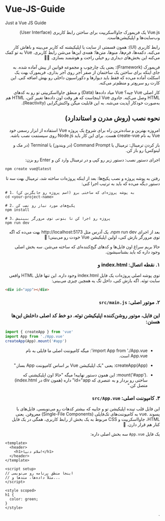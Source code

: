 # Vue-JS-Guide
Just a Vue JS Guide

<div dir="rtl">
Vue.js یک فریمورک جاوااسکریپت برای ساختن رابط کاربری (User Interface) وب‌سایت‌ها و اپلیکیشن‌هاست.

رابط کاربری (UI): همون قسمتی از سایت یا اپلیکیشنه که کاربر می‌بینه و باهاش کار می‌کنه. دکمه‌ها، فرم‌ها، منوها، متن‌ها؛ همه‌ی این‌ها می‌شن رابط کاربری. Vue به تو کمک می‌کنه این بخش‌های دیداری رو خیلی راحت و هوشمند بسازی. 👨‍🎨

فریمورک (Framework): یعنی یک چارچوب و مجموعه قوانین از پیش آماده شده. به جای اینکه برای ساختن یک ساختمان از صفر آجر روی آجر بذاری، فریمورک بهت یک اسکلت آماده می‌ده که فقط باید دیوارها و دکوراسیون داخلی رو بهش اضافه کنی. این کارت رو سریع‌تر و منظم‌تر می‌کنه.



کار اصلی Vue چیه؟
Vue میاد داده‌ها (Data) و منطق جاوااسکریپتی تو رو به کدهای HTML وصل می‌کنه. جادوی Vue اینجاست که هر وقت اون داده‌ها تغییر کنن، HTML هم به‌صورت خودکار آپدیت می‌شه. به این قابلیت میگن واکنش‌گرایی (Reactivity).


## نحوه نصب (روش مدرن و استاندارد)
امروزه بهترین و ساده‌ترین راه برای شروع یک پروژه Vue استفاده از ابزار رسمی خود Vue به نام create-vue هست. برای این کار باید Node.js روی سیستمت نصب باشه.

باز کردن ترمینال: ترمینال یا Command Prompt (در ویندوز) یا Terminal (در مک و لینوکس) رو باز کن.

اجرای دستور نصب: دستور زیر رو کپی و در ترمینال وارد کن و Enter رو بزن:
</div>



```bash
npm create vue@latest
```
<div dir="rtl">
رفتن به پوشه پروژه و نصب پکیج‌ها: بعد از اینکه پروژه‌ات ساخته شد، ترمینال بهت سه تا دستور دیگه می‌ده که باید به ترتیب اجرا کنی:
</div>

```
# 1. به پوشه پروژه‌ای که ساختی برو (اسم پروژه رو جایگزین کن)
cd <your-project-name>

# 2. پکیج‌های مورد نیاز رو نصب کن
npm install

# 3. پروژه رو اجرا کن تا بتونی توی مرورگر ببینیش
npm run dev
```
<div dir="rtl">

بعد از اجرای npm run dev، یک آدرس مثل http://localhost:5173 بهت می‌ده که اگه توی مرورگر بازش کنی، اولین اپلیکیشن Vue خودت رو می‌بینی! 🥳


حالا بریم سراغ اون فایل‌ها و کدهای گیج‌کننده‌ای که ساخته می‌شن. سه بخش اصلی وجود داره که باید بشناسیشون.

### ۱. نقطه اتصال: index.html و <div id="app"> 
توی پوشه اصلی پروژه‌ات یک فایل index.html وجود داره. این تنها فایل HTML واقعی سایت توئه. اگه بازش کنی، داخل تگ <body> یه همچین چیزی می‌بینی:
</div>

```html
<div id="app"></div>
```
<div dir="rtl">

### ۲. موتور اصلی: `src/main.js` 
### این فایل، موتور روشن‌کننده اپلیکیشن توئه. دو خط کد اصلی داخلش این‌ها هستن:
</div>

```js
import { createApp } from 'vue'
import App from './App.vue'
createApp(App).mount('#app')
```
<div dir="rtl">

  - import App from './App.vue': میگه کامپوننت اصلی ما فایلی به نام App.vue است.

  - createApp(App): یعنی "یک اپلیکیشن Vue بر اساس کامپوننت App بساز."

  - .mount('#app'): این همون دستور نهاییه! میگه "حالا اون اپلیکیشنی که ساختی رو بردار و به عنصری که id="app" داره (همون div در index.html) متصل کن."

### ۳. کامپوننت اصلی: `src/App.vue`

این فایل قلب تپنده اپلیکیشن تو و جاییه که بیشتر کدهات رو می‌نویسی. فایل‌های با پسوند .vue به کامپوننت‌های تک‌فایلی (Single-File Components) معروفن. یعنی HTML، جاوااسکریپت و CSS مربوط به یک بخش از رابط کاربری، همگی در یک فایل کنار هم قرار دارن. 🧱

یک فایل `App.vue` سه بخش اصلی داره:
</div>


```vue
<template>
  <header>
    <h1>سلام دنیا!</h1>
  </header>
</template>

<script setup>
// اینجا منطق برنامه رو می‌نویسی
// مثلاً داده‌ها، متدها و...
</script>

<style scoped>
h1 {
  color: green;
}
</style>

```
<div dir="rtl">
  `<template>` : هرچیزی که کاربر قراره ببینه (ساختار HTML کامپوننت) اینجا قرار می‌گیره.

  `<script setup>` : مغز کامپوننت. داده‌ها، توابع و تمام منطق جاوااسکریپتی اینجا نوشته می‌شه.

 `<style scoped>` : کدهای CSS برای خوشگل کردن کامپوننت. کلمه scoped خیلی مهمه، چون باعث می‌شه این استایل‌ها فقط روی همین کامپوننت اعمال بشن و روی بقیه بخش‌های سایت تأثیر نذارن.


  خلاصه کل داستان:
`main.js` کامپوننت `App.vue` رو برمی‌داره، اون رو به یک اپلیکیشن کامل تبدیل می‌کنه و در نهایت کل اپلیکیشن رو داخل `<div id="app">` در فایل index.html "تزریق" یا mount می‌کنه تا در مرورگر قابل دیدن باشه.



### واکنشگرایی (Reactivity) در Vue
واکنش‌گرایی یعنی وقتی داده‌های شما در بخش <script> تغییر می‌کنند، بخش <template> (یا همان ظاهر سایت) به صورت خودکار و بدون نیاز به رفرش صفحه، آپدیت می‌شود. Vue این کار را از طریق چند ابزار کلیدی انجام می‌دهد که در کد شما استفاده شده‌اند.


### ref
`ref` یک تابع در Vue است که به شما اجازه می‌دهد یک متغیر "واکنش‌گرا" یا `reactive` بسازید.

کاربرد: وقتی می‌خواهید یک مقدار (مثل یک رشته متن، عدد یا حتی یک آبجکت) داشته باشید که با تغییر آن، ظاهر برنامه هم تغییر کند، از ref استفاده می‌کنید.

نحوه کار: ref مقدار شما را در یک آبجکت خاص قرار می‌دهد. برای دسترسی به مقدار اصلی در بخش `<script>` باید از .value استفاده کنید. اما در بخش `<template>`، ویو به صورت هوشمند این کار را برای شما انجام می‌دهد و نیازی به .value نیست.
javascript
```javascript

import {ref} from 'vue'
const appName = ref("My new task manager")
```
اینجا appName یک رفرنس واکنش‌گرا است. اگر بخواهید در یک تابع جاوااسکریپتی آن را تغییر دهید، باید بنویسید: `appName.value = "New Title".`
مثال
```vue
<script setup>
import {ref} from 'vue'
// const appName="My new task manager"

const appName = ref("My new task manager")
// alert(appName);   did not output the resulst
alert(appName.value)
```

#### ref for primitives
مشابه بالا برای داده های عادی
#### ref for arrays
اینحا باید از reactive استفاده کنیم بنابراین به پروژه اضافه میکنیم
```vue
script setup>
import {ref,reactive} from 'vue'
```
و سپس برای این آرایه مینویسیم
‍‍‍```vue
task = ['a','b','c']
const task = reactive(['a','b','c'])



در v-for, ویژگی key یک شناسه منحصر به فرد برای هر آیتم در لیست است. این به Vue کمک می‌کند تا بفهمد هر آیتم در لیست داده‌ها دقیقاً با کدام عنصر در صفحه (DOM) مطابقت دارد.

به زبان ساده، key مثل شماره پلاک برای ماشین‌ها یا کد ملی برای افراد عمل می‌کند.

چرا key ضروری است؟
وقتی لیست شما تغییر می‌کند (مثلاً یک آیتم اضافه، حذف یا جابجا می‌شود)، Vue باید بفهمد که چگونه صفحه را به بهینه‌ترین شکل ممکن به‌روزرسانی کند.

ردیابی هویت (Identity Tracking):
key به Vue اجازه می‌دهد تا هر آیتم را به طور دقیق ردیابی کند. وقتی ترتیب لیست عوض می‌شود، Vue به جای اینکه محتوای عناصر را تغییر دهد، خود عناصر را جابجا می‌کند که بسیار بهینه‌تر است.

جلوگیری از باگ‌های غیرمنتظره:
بدون key، اگر ترتیب آیتم‌ها تغییر کند، Vue ممکن است دچار خطا شود. برای مثال، اگر لیستی از فیلدهای ورودی (<input>) داشته باشید و آیتم دوم را حذف کنید، ممکن است متنی که در فیلد سوم تایپ کرده بودید، به اشتباه در فیلد دوم باقی بماند. key این مشکل را با اطمینان از اینکه هر داده به عنصر صحیح خود متصل است، حل می‌کند.



#### بهترین روش برای انتخاب key چیست؟
✅ بهترین انتخاب: یک مقدار منحصر به فرد و ثابت برای هر آیتم. معمولاً این مقدار، id آیتم است که از دیتابیس می‌آید.



```

`{{ }} (Text Interpolation)`
این علامت که به آن "Mustache syntax" هم می‌گویند، ساده‌ترین راه برای نمایش داده‌های واکنش‌گرا در HTML است. به این کار "اتصال داده یک‌طرفه" (One-way data binding) می‌گویند، چون داده فقط از `<script>` به `<template>` می‌رود.

کاربرد: نمایش محتوای یک متغیر جاوااسکریپت در تگ‌های HTML.

نحوه کار: هر چیزی که داخل `{{ }}` قرار بگیرد، با مقدار متغیر همنامش در `<script>` جایگزین می‌شود و هر وقت آن متغیر تغییر کند، این قسمت هم خودکار آپدیت می‌شود.
```vue
<h1>
  {{appName}}
</h1>
```
این کد مقدار appName را در تگ `<h1>` نمایش می‌دهد. در ابتدا، "My new task manager" را نشان می‌دهد. اگر appName تغییر کند، این عنوان هم فوراً عوض می‌شود.


### v-model
v-model برای ایجاد "اتصال داده دوطرفه" (Two-way data binding) استفاده می‌شود، معمولاً روی تگ‌های فرم مثل `<input>, <textarea> و <select>.`

کاربرد: همگام‌سازی مقدار یک فیلد ورودی با یک متغیر واکنش‌گرا.

نحوه کار: v-model دو کار را همزمان انجام می‌دهد:

مقدار متغیر (appName) را در فیلد` <input>` نمایش می‌دهد.

هر وقت کاربر چیزی در `<input>` تایپ کند، مقدار متغیر appName را فوراً آپدیت می‌کند.

```html <input type="text" v-model="appName">```

این کد یک ارتباط زنده و دوطرفه بین فیلد ورودی و متغیر appName برقرار می‌کند:

وقتی صفحه بارگذاری می‌شود، این فیلد ورودی مقدار "My new task manager" را نشان می‌دهد.

اگر شما در این فیلد تایپ کنید و آن را به "My Awesome Tasks" تغییر دهید، متغیر appName هم فوراً به همین مقدار جدید آپدیت می‌شود.

چون appName آپدیت شده، تگ `<h1>{{appName}}</h1>` هم بلافاصله "My Awesome Tasks" را نمایش می‌دهد. ✅

این سه مفهوم در کنار هم، هسته‌ی اصلی واکنش‌گرایی در Vue را تشکیل می‌دهند و به شما اجازه می‌دهند به سادگی برنامه‌های پویا و تعاملی بسازید.



## داستان Mount در Vue 3: از ایده تا نمایش 🚀
تصور کن یه ایده عالی برای یه اپلیکیشن وب داری. با Vue 3 شروع به کدنویسی می‌کنی و کلی کامپوننت‌ خفن می‌سازی. این کامپوننت‌ها مثل قطعات لگو هستن: به تنهایی وجود دارن ولی هنوز به هم وصل نشدن و کسی نمی‌تونه اون‌ها رو ببینه. اینجا قهرمان داستان ما، یعنی mount وارد می‌شه.
mount در واقع پلیه بین دنیای مجازی Vue (کدهات) و دنیای واقعی مرورگر (صفحه‌ای که کاربر می‌بینه). تا وقتی که mount رو صدا نزنی، اپلیکیشن تو فقط در حافظه وجود داره و هیچ اثری ازش روی صفحه نیست.


## mount 
دستور شروع و نمایش اپلیکیشن Vue در مرورگره.

## beforeMount 
درست قبل از نمایش، وقتی همه چیز در حافظه آمادست، اجرا می‌شه.

## mounted 
درست بعد از اینکه اپلیکیشن روی صفحه نمایش داده شد و قابل دیدن بود، اجرا می‌شه و بهترین مکان برای دستکاری مستقیم DOM است.
</div>


مثال کاربردی برای beforeMount
فرض کنید می‌خواهیم قبل از نمایش کامپوننت، یک سری داده را از یک منبع خارجی (مثلاً یک API) فراخوانی کنیم. اما نمی‌خواهیم این کار را در setup یا created انجام دهیم، چون می‌خواهیم تا آخرین لحظه‌ی ممکن قبل از رندر شدن صبر کنیم.

در این مثال، ما یک تایمر ساده را شبیه‌سازی می‌کنیم که قبل از mount شدن، یک مقدار را تنظیم می‌کند.



```html
  <!DOCTYPE html>
  <html lang="fa" dir="rtl">
  <head>
      <title>مثال beforeMount</title>
      <script src="https://unpkg.com/vue@3"></script>
      <style>
          #app {
              padding: 20px;
              border: 2px solid #42b983;
              border-radius: 8px;
              text-align: center;
          }
      </style>
  </head>
  <body>
  
  <div id="app"></div>
  
  <script>
      const { createApp, ref, onBeforeMount, onMounted } = Vue;
  
      createApp({
          setup() {
              // یک ref برای دسترسی به عنصر اصلی در DOM
              const rootElement = ref(null);
              const initialData = ref('در حال بارگذاری...');
  
              console.log('۱. کامپوننت در حال setup شدن است.');
  
              // onBeforeMount یک هوک واقعی است!
              onBeforeMount(() => {
                  console.log('۲. onBeforeMount اجرا شد: آماده برای اتصال به DOM.');
                  
                  // در این لحظه، DOM هنوز ساخته نشده و در دسترس نیست.
                  // اگر تلاش کنیم به عنصر دسترسی پیدا کنیم، null خواهد بود.
                  console.log('مقدار rootElement در beforeMount:', rootElement.value); // خروجی: null
  
                  // یک کار منطقی برای این مرحله:
                  // فرض کنید یک محاسبه یا تنظیم اولیه قبل از رندر نیاز داریم
                  initialData.value = 'اطلاعات اولیه تنظیم شد!';
              });
  
              onMounted(() => {
                  console.log('۳. onMounted اجرا شد: کامپوننت به DOM متصل شد.');
                  
                  // حالا کامپوننت به صفحه اضافه شده و می‌توانیم به عناصر آن دسترسی داشته باشیم.
                  console.log('مقدار rootElement در mounted:', rootElement.value); // خروجی: <div id="app">...</div>
                  
                  // می‌توانیم DOM را دستکاری کنیم
                  rootElement.value.style.backgroundColor = '#e0f2f1';
              });
  
              return {
                  rootElement,
                  initialData
              };
          },
          // با استفاده از ref به عنصر اصلی متصل می‌شویم
          template: 
              <div ref="rootElement">
                  <h1>وضعیت کامپوننت</h1>
                  <p>{{ initialData }}</p>
              </div>
         
      }).mount('#app');
  </script>
  
  </body>
  </html>

```


## Slot در Vue JS
 اسلات (Slot) در Vue.js 3 یک مکانیزم قدرتمند برای توزیع محتوا (Content Distribution) است. به زبان ساده، اسلات به شما اجازه می‌دهد تا در یک کامپوننت فرزند (Child Component)، فضایی را به عنوان "جایگاه" تعریف کنید که کامپوننت والد (Parent Component) بتواند محتوای دلخواه خود را در آن قرار دهد. این کار باعث می‌شود کامپوننت‌های شما بسیار انعطاف‌پذیر و قابل استفاده مجدد (reusable) شوند.

 تصور کنید می‌خواهیم یک کامپوننت برای ساخت "کارت" (Card) داشته باشیم. این کارت یک کادر ساده با کمی استایل است. ما می‌خواهیم محتوای داخل این کارت را هر بار که از آن استفاده می‌کنیم، خودمان مشخص کنیم.

اینجا مفهوم پدری و فرزندی این‌طور تعریف می‌شود:

فرزند (Child): کامپوننت Card.vue که فقط شکل و ظاهر کادر را تعریف می‌کند و یک "جای خالی" برای محتوا دارد.

والد (Parent): کامپوننتی که Card.vue را فراخوانی می‌کند و آن "جای خالی" را با متن، عکس یا هر چیز دیگری پر می‌کند.


### ۱. کامپوننت فرزند: Card.vue
این کامپوننت فقط یک <div> با استایل مشخص و یک تگ <slot> در داخل آن است. تگ <slot> مثل یک جای خالی عمل می‌کند که منتظر محتوای کامپوننت والد است
```vue
<template>
  <div class="card-wrapper">
    <slot></slot>
  </div>
</template>

<style scoped>
.card-wrapper {
  padding: 20px;
  margin: 15px;
  border-radius: 8px;
  box-shadow: 0 4px 8px rgba(0, 0, 0, 0.1);
  background-color: #f9f9f9;
  border: 1px solid #e0e0e0;
}
</style>

```

نکته کلیدی: تمام کاری که این کامپوننت انجام می‌دهد این است که یک کادر زیبا بسازد و بگوید: "من یک جای خالی در درونم دارم!.

### ۲. کامپوننت والد: App.vue
حالا در کامپوننت والد، ما از Card.vue استفاده می‌کنیم. هر چیزی که بین تگ‌های باز و بسته <Card> بنویسیم، به صورت خودکار به داخل همان <slot> در کامپوننت فرزند فرستاده می‌شود.

```vue

<template>
  <div id="app">
    <h1>استفاده از کامپوننت کارت</h1>

    <Card>
      <h2>این عنوان کارت اول است</h2>
      <p>این یک پاراگراف ساده است که در داخل کارت قرار گرفته.</p>
    </Card>

    <Card>
      <p>این کارت فقط یک متن کوتاه دارد.</p>
      <button>یک دکمه!</button>
    </Card>

    <Card>
      <img src="https://vuejs.org/images/logo.png" alt="Vue Logo" width="80">
      <p style="text-align: center;">کارت با لوگوی Vue</p>
    </Card>

  </div>
</template>

<script setup>
import Card from './components/Card.vue';
</script>

<style>
#app {
  font-family: Avenir, Helvetica, Arial, sans-serif;
  color: #2c3e50;
  margin-top: 40px;
}
</style>
```
نتیجه چه می‌شود؟
والد (App.vue) سه بار کامپوننت Card را صدا می‌زند.

در هر بار فراخوانی، محتوای متفاوتی را بین <Card> و </Card> قرار می‌دهد.

فرزند (Card.vue) این محتوا را می‌گیرد و دقیقاً در جایی که تگ <slot> قرار دارد، نمایش می‌دهد.

این مثال نشان می‌دهد که شما یک کامپوننت Card با ظاهر ثابت دارید، اما به لطف اسلات، می‌توانید بی‌نهایت محتوای متفاوت را درون آن قرار دهید. این یعنی انعطاف‌پذیری و استفاده مجدد (Reusability) بالا.









در مسیردهی ها @ به پوشه src اشاره دارد
## Vue Router 🚦
<div dir="rtl">
  
Vue Router کتابخانه رسمی Vue.js برای مسیریابی (Routing) در اپلیکیشن‌های تک‌صفحه‌ای (Single Page Applications - SPA) است.

</div>


به زبان ساده: وقتی در یک سایت روی لینک‌های مختلف (مثلاً "درباره ما" یا "تماس با ما") کلیک می‌کنید و صفحه بدون رفرش شدن کامل، فقط محتوای اصلی‌اش عوض می‌شود، این کار را Router انجام می‌دهد. او URL مرورگر را به یک کامپوننت خاص در Vue متصل می‌کند.

چه زمانی استفاده می‌شود؟ هر وقت اپلیکیشن شما بیشتر از یک "صفحه" یا "نما" (View) داشته باشد.

اجزای کلیدی:

`<router-link to="/about">:` جایگزین تگ `<a>` برای ساختن لینک‌ها.

`<router-view>:` کامپوننتی که مانند یک جایگاه عمل کرده و کامپوننت مربوط به URL فعلی را نمایش می‌دهد.


```javascript
// 1. تعریف کامپوننت‌ها
const Home = { template: '<div>صفحه اصلی</div>' }
const About = { template: '<div>درباره ما</div>' }

// 2. تعریف مسیرها (Routes)
const routes = [
  { path: '/', component: Home },
  { path: '/about', component: About },
]

// 3. ساختن نمونه Router
const router = VueRouter.createRouter({
  history: VueRouter.createWebHistory(),
  routes,
})

```

در کامپوننت اصلی (App.vue):
```html
<header>
  <router-link to="/">خانه</router-link> |
  <router-link to="/about">درباره ما</router-link>
</header>
<main>
  <router-view></router-view>
</main>

```

## State (وضعیت) 🧠
State به زبان ساده همان داده‌های (data) برنامه شماست که در طول زمان تغییر می‌کنند. هر چیزی که وضعیت فعلی اپلیکیشن شما را مشخص می‌کند، State محسوب می‌شود.

مثال:

آیا کاربر وارد شده است یا نه (isLoggedIn: true).

لیست آیتم‌ها در سبد خرید (cartItems: [...]).

نام کاربری که در پروفایل نمایش داده می‌شود (username: 'ali').

مشکل: وقتی برنامه بزرگ می‌شود، مدیریت این داده‌ها و به اشتراک گذاشتن آن‌ها بین کامپوننت‌های مختلف پیچیده می‌شود. برای حل این مشکل از "Store" استفاده می‌کنیم.



## Store و Pinia 🍍
Store (انبار) یک الگوی طراحی است که در آن تمام State اشتراکی برنامه در یک مکان مرکزی نگهداری می‌شود. Pinia کتابخانه رسمی و مدرن Vue.js برای پیاده‌سازی این الگو است. (Pinia جایگزین Vuex شده است).

به زبان ساده: Pinia مثل یک انبار مرکزی برای داده‌های مهم برنامه شماست. هر کامپوننتی که به داده‌ای نیاز داشته باشد، آن را از این انبار درخواست می‌کند و اگر داده‌ای در انبار تغییر کند، تمام کامپوننت‌هایی که از آن استفاده می‌کنند، به‌صورت خودکار آپدیت می‌شوند.

چه زمانی استفاده می‌شود؟ وقتی نیاز دارید یک State را بین چندین کامپوننت (که شاید رابطه پدر-فرزندی مستقیمی ندارند) به اشتراک بگذارید. مثلا وضعیت لاگین کاربر یا محتوای سبد خرید.

اجزای کلیدی Pinia:


`state:` داده‌های اصلی (مثل data در کامپوننت).

`getters:` داده‌های مشتق‌شده (مثل computed properties).

`actions:` متدهایی برای تغییر state (مثل methods در کامپوننت).


مثال یک Store ساده در Pinia:
```JavaScript
// stores/counter.js
import { defineStore } from 'pinia'

export const useCounterStore = defineStore('counter', {
  state: () => ({
    count: 0,
    userName: 'Guest'
  }),
  getters: {
    doubleCount: (state) => state.count * 2,
  },
  actions: {
    increment() {
      this.count++
    },
  },
})
```

نحوه استفاده در یک کامپوننت:

```vue
<template>
  <div>
    <p>تعداد: {{ counter.count }}</p>
    <button @click="counter.increment()">افزایش</button>
  </div>
</template>

<script setup>
import { useCounterStore } from '@/stores/counter'

const counter = useCounterStore()
</script>

```
## Local Storage 💾
Local Storage یک ویژگی مرورگر است، نه بخشی از Vue.js. این قابلیت به شما اجازه می‌دهد تا داده‌ها را به‌صورت متن (key-value) در مرورگر کاربر ذخیره کنید.

مهم‌ترین ویژگی: داده‌های ذخیره شده در Local Storage حتی پس از بستن و باز کردن مجدد مرورگر یا رفرش کردن صفحه، باقی می‌مانند.

تفاوت کلیدی با State/Pinia:

State در Pinia با رفرش شدن صفحه از بین می‌رود و به مقدار اولیه‌اش برمی‌گردد.

داده در Local Storage ماندگار است.

چه زمانی استفاده می‌شود؟ معمولاً برای ماندگار کردن (persisting) وضعیت برنامه. برای مثال، می‌توانید اطلاعات سبد خرید کاربر را در Local Storage ذخیره کنید تا اگر کاربر صفحه را بست و دوباره برگشت، سبد خریدش خالی نشود.

```javascript
// ذخیره کردن نام کاربر در Local Storage
localStorage.setItem('username', 'Reza');

// خواندن نام کاربر از Local Storage
const savedUsername = localStorage.getItem('username'); // "Reza"

// ذخیره کردن یک آبجکت (باید به رشته JSON تبدیل شود)
const cart = { items: ['book', 'pen'], total: 25000 };
localStorage.setItem('shoppingCart', JSON.stringify(cart));

// خواندن آبجکت (باید از رشته JSON به آبجکت پارس شود)
const savedCart = JSON.parse(localStorage.getItem('shoppingCart'));

```
## مثالی دیگر :
#### یک مثال کامل و کاربردی از یک اپلیکیشن لیست کارها (To-Do List)

کاری که این اپلیکیشن انجام می‌دهد:
-دارای دو صفحه است: صفحه "لیست کارها" و صفحه "درباره ما" (نیازمند Router).

-شما می‌توانید کارهای جدید اضافه کنید و وضعیت انجام شدن آن‌ها را تغییر دهید (نیازمند State که با Pinia مدیریت می‌شود).

-لیست کارها حتی پس از بستن یا رفرش کردن صفحه هم باقی می‌ماند (نیازمند Local Storage برای ذخیره‌سازی).

##### ساختار فایل‌ها
```less

/src
├── components/
│   └── TodoItem.vue        # کامپوننت برای نمایش یک آیتم در لیست
├── views/
│   ├── HomeView.vue        # صفحه اصلی که لیست کارها را نشان می‌دهد
│   └── AboutView.vue       # صفحه درباره ما
├── stores/
│   └── todoStore.js        # استور Pinia برای مدیریت کارها
├── router/
│   └── index.js            # فایل تنظیمات Vue Router
├── App.vue                 # کامپوننت اصلی و ریشه برنامه
└── main.js                 # نقطه ورود برنامه
```
#### ۱. راه‌اندازی Pinia Store (با Local Storage)
این فایل، مغز اپلیکیشن ماست. وضعیت (State) لیست کارها را نگه می‌دارد و هر بار که تغییری ایجاد می‌شود، آن را در Local Storage ذخیره می‌کند.

فایل: `src/stores/todoStore.js`

```javascript

import { defineStore } from 'pinia'
import { ref, watch } from 'vue'

export const useTodoStore = defineStore('todo', () => {
  // ۱. State: خواندن لیست کارها از Local Storage یا استفاده از آرایه خالی
  const todos = ref(JSON.parse(localStorage.getItem('todos')) || [])

  // ۲. Action: افزودن یک کار جدید
  function addTodo(text) {
    if (!text) return
    todos.value.unshift({ id: Date.now(), text, completed: false })
  }

  // ۳. Action: تغییر وضعیت انجام شدن یک کار
  function toggleTodo(id) {
    const todo = todos.value.find((t) => t.id === id)
    if (todo) {
      todo.completed = !todo.completed
    }
  }

  // ۴. اتصال به Local Storage: هر زمان لیست کارها تغییر کرد، آن را در Local Storage ذخیره کن
  watch(
    todos,
    (newTodos) => {
      localStorage.setItem('todos', JSON.stringify(newTodos))
    },
    { deep: true } // برای اینکه تغییرات درون آبجکت‌ها را هم تشخیص دهد
  )

  return { todos, addTodo, toggleTodo }
})

```
#### ۲. راه‌اندازی Vue Router
این فایل مسیرها و کامپوننت‌های متناظر با آن‌ها را تعریف می‌کند.

فایل: `src/router/index.js`

```javascript
import { createRouter, createWebHistory } from 'vue-router'
import HomeView from '../views/HomeView.vue'
import AboutView from '../views/AboutView.vue'

const routes = [
  {
    path: '/',
    name: 'Home',
    component: HomeView,
  },
  {
    path: '/about',
    name: 'About',
    component: AboutView,
  },
]

const router = createRouter({
  history: createWebHistory(),
  routes,
})

export default router

```


#### ۳. ساخت View ها (صفحات)
این کامپوننت‌ها، صفحاتی هستند که Router آن‌ها را نمایش می‌دهد.

فایل: `src/views/HomeView.vue` (صفحه اصلی)

```vue
<template>
  <div class="home-view">
    <h1>لیست کارهای من</h1>
    <input
      type="text"
      v-model="newTodoText"
      @keyup.enter="add"
      placeholder="یک کار جدید اضافه کنید..."
    />
    <button @click="add">افزودن</button>

    <div class="todo-list">
      <TodoItem
        v-for="todo in todoStore.todos"
        :key="todo.id"
        :todo="todo"
      />
    </div>
  </div>
</template>

<script setup>
import { ref } from 'vue'
import { useTodoStore } from '@/stores/todoStore'
import TodoItem from '@/components/TodoItem.vue'

const newTodoText = ref('')
const todoStore = useTodoStore() // استفاده از استور

function add() {
  todoStore.addTodo(newTodoText.value)
  newTodoText.value = '' // خالی کردن اینپوت
}
</script>

<style scoped>
.home-view { max-width: 500px; margin: 0 auto; }
input { width: 70%; padding: 8px; }
button { padding: 8px; }
.todo-list { margin-top: 20px; }
</style>

```

 فایل: ` src/views/AboutView.vue ` (صفحه درباره ما)
 
 ```vue
<template>
  <div class="about">
    <h1>درباره این پروژه</h1>
    <p>این یک مثال کامل برای نمایش نحوه کارکرد Vue Router، Pinia و Local Storage است.</p>
  </div>
</template>
```

#### ۴. ساخت کامپوننت آیتم لیست
این کامپوننت کوچک فقط یک آیتم از لیست کارها را نمایش می‌دهد.

فایل: `src/components/TodoItem.vue`
``` vue


<template>
  <div class="todo-item" :class="{ completed: todo.completed }">
    <p>{{ todo.text }}</p>
    <button @click="todoStore.toggleTodo(todo.id)">
      {{ todo.completed ? 'لغو' : 'انجام شد' }}
    </button>
  </div>
</template>

<script setup>
import { useTodoStore } from '@/stores/todoStore'

defineProps({
  todo: Object,
})

const todoStore = useTodoStore()
</script>

<style scoped>
.todo-item {
  display: flex;
  justify-content: space-between;
  align-items: center;
  padding: 10px;
  border-bottom: 1px solid #eee;
}
.todo-item.completed p {
  text-decoration: line-through;
  color: #aaa;
}
</style>

```
#### ۵. کامپوننت اصلی و نقطه ورود
فایل: `src/App.vue` (کامپوننت ریشه)
این کامپوننت، منوی ناوبری و جایگاه نمایش صفحات (`<router-view>`) را در خود دارد.

```vue


<template>
  <div id="app">
    <nav>
      <router-link to="/">لیست کارها</router-link> |
      <router-link to="/about">درباره ما</router-link>
    </nav>
    <main>
      <router-view />
    </main>
  </div>
</template>

<style>
/* استایل‌های عمومی */
#app { text-align: center; color: #2c3e50; }
nav { padding: 30px; }
nav a { font-weight: bold; color: #2c3e50; }
nav a.router-link-exact-active { color: #42b983; }
</style>

```
فایل: `src/main.js` (نقطه ورود)
این فایل، برنامه Vue را می‌سازد و Pinia و Router را به آن متصل می‌کند.

```javascript
import { createApp } from 'vue'
import { createPinia } from 'pinia'
import App from './App.vue'
import router from './router' // ایمپورت کردن روتر

const app = createApp(App)

app.use(createPinia()) // اتصال Pinia
app.use(router)        // اتصال Router

app.mount('#app')

```
## Axios
<div dir='rtl'>
یک کتابخانه جاوا اسکریپت است که برای ارسال درخواست‌های HTTP استفاده می‌شود. به دلیل سادگی و قدرت بالا، به طور گسترده‌ای در کنار فریمورک‌هایی مانند Vue، React و Angular به کار می‌رود.

کاربرد اصلی آن، برقراری ارتباط بین اپلیکیشن شما (front-end) و سرور (back-end) برای دریافت یا ارسال داده است.


تصور کنید اپلیکیشن شما یک مشتری در رستوران است و سرور، آشپزخانه است. Axios نقش همان پیشخدمت (Waiter) 🤵 را بازی می‌کند.

شما (اپلیکیشن) به پیشخدمت (Axios) می‌گویید که چه چیزی می‌خواهید (مثلاً "لیست کاربران را به من بده"). پیشخدمت درخواست شما را به آشپزخانه (سرور) می‌برد، منتظر آماده شدن سفارش می‌ماند و در نهایت، غذا (داده‌ها) را برای شما می‌آورد.

Axios این فرآیند ارسال درخواست (Request) و دریافت پاسخ (Response) را بسیار ساده و قابل مدیریت می‌کند. این کتابخانه مبتنی بر Promise است، که به شما اجازه می‌دهد کدهای غیرهمزمان (asynchronous) را به شیوه‌ای تمیز بنویسید.

</div>

#### کاربردها و ویژگی‌های اصلی
دریافت داده از سرور (متد GET):
بیشترین کاربرد Axios برای گرفتن اطلاعات از یک API است. مثلاً دریافت لیست محصولات، اطلاعات یک کاربر خاص یا مقالات یک وبلاگ.
```javascript
axios.get('https://api.example.com/products')
  .then(response => {
    console.log(response.data); // لیست محصولات
  })
  .catch(error => {
    console.error('خطایی رخ داد!', error);
  });

```

#### ارسال داده به سرور (`متدهای POST, PUT, DELETE`):
برای ساختن یک موجودیت جدید (مثلاً ثبت‌نام کاربر با POST)، به‌روزرسانی اطلاعات (ویرایش پروفایل با PUT) یا حذف داده (حذف یک آیتم با DELETE).
```javascript

const newUser = { name: 'Ali', email: 'ali@example.com' };

axios.post('https://api.example.com/users', newUser)
  .then(response => {
    console.log('کاربر با موفقیت ساخته شد:', response.data);
  });

```

#### رهگیرها (Interceptors): ✅
این یکی از قدرتمندترین ویژگی‌های Axios است. رهگیرها به شما اجازه می‌دهند کد خود را قبل از ارسال یک درخواست یا قبل از دریافت یک پاسخ اجرا کنید. کاربرد رایج آن، اضافه کردن خودکار توکن احراز هویت (Authentication Token) به هدر تمام درخواست‌ها است.

مدیریت خطاها:
به راحتی می‌توانید خطاهای شبکه یا خطاهایی که از سمت سرور می‌آیند (مثل خطای 404 Not Found) را مدیریت کنید.


آیا فقط برای Vue است؟
خیر. Axios یک کتابخانه مستقل است و به هیچ فریمورکی وابسته نیست. اما چون تقریباً تمام اپلیکیشن‌های Vue برای دریافت داده‌های داینامیک نیاز به برقراری ارتباط با یک سرور دارند، Axios به عنوان یک "همکار عالی" برای Vue شناخته می‌شود. نصب و استفاده از آن در پروژه‌های Vue بسیار ساده است.

مثال استفاده در یک کامپوننت Vue 3:

```vue
<template>
  <div>
    <h1>لیست پست‌ها</h1>
    <ul>
      <li v-for="post in posts" :key="post.id">{{ post.title }}</li>
    </ul>
  </div>
</template>

<script setup>
import { ref, onMounted } from 'vue';
import axios from 'axios'; // ایمپورت کردن اکسوس

const posts = ref([]);

// onMounted یک هوک است که بعد از رندر شدن کامپوننت اجرا می‌شود
onMounted(async () => {
  try {
    const response = await axios.get('https://jsonplaceholder.typicode.com/posts');
    posts.value = response.data; // ذخیره داده‌های دریافتی در state
  } catch (error) {
    console.error('خطا در دریافت پست‌ها:', error);
  }
});
</script>
```

<div dir="ltr">

Zod یک کتابخانه اعتبارسنجی اسکما (schema validation) است که با اولویت TypeScript ساخته شده (TypeScript-first).

به زبان ساده، Zod به شما اجازه می‌دهد تا یک "بلوپرینت" یا "الگو" (که به آن اسکما می‌گویند) برای داده‌های خود تعریف کنید و سپس بررسی کنید که آیا داده‌های واقعی با آن الگو مطابقت دارند یا نه. ویژگی اصلی آن این است که به طور خودکار از روی اسکما، تایپ‌های TypeScript را برای شما ایجاد می‌کند.

#### Zod چیست؟ 🛡️
Zod مانند یک مسئول کنترل ورود یا نگهبان (Bouncer) برای داده‌های شما عمل می‌کند.

وقتی داده‌ای از یک منبع غیرقابل اعتماد (مانند یک API خارجی یا ورودی کاربر) وارد اپلیکیشن شما می‌شود، TypeScript به تنهایی نمی‌تواند در زمان اجرا (runtime) از صحت ساختار آن مطمئن شود. اینجا Zod وارد می‌شود. شما یک اسکما تعریف می‌کنید که می‌گوید: "من انتظار دارم داده ورودی یک آبجکت با یک id از نوع عددی و یک name از نوع رشته باشد."

سپس داده واقعی را به Zod می‌دهید. Zod آن را با الگو مقایسه می‌کند:

اگر مطابقت داشت: به داده اجازه ورود می‌دهد و شما با خیال راحت از آن استفاده می‌کنید.

اگر مغایرت داشت: یک خطا پرتاب می‌کند و جلوی ورود داده نامعتبر را می‌گیرد.

ویژگی کلیدی: شما فقط یک بار اسکما را تعریف می‌کنید و Zod به صورت خودکار تایپ TypeScript مربوط به آن را برای شما می‌سازد (z.infer). این کار از دوباره‌کاری جلوگیری کرده و تضمین می‌کند که اعتبارسنجی و تایپ‌های شما همیشه با هم هماهنگ هستند.

#### چرا و کجا از Zod استفاده می‌شود؟ 🔍
Zod پلی بین اعتبارسنجی در زمان اجرا و امنیت تایپ در زمان توسعه است. کاربردهای اصلی آن عبارتند از:

اعتبارسنجی پاسخ‌های API: این رایج‌ترین کاربرد است. وقتی با Axios داده‌ای از سرور می‌گیرید، هیچ تضمینی وجود ندارد که سرور دقیقاً همان ساختاری را که شما در تایپ‌های TypeScript خود تعریف کرده‌اید، بفرستد. Zod این پاسخ را اعتبارسنجی می‌کند تا مطمئن شوید داده‌ها ایمن و معتبر هستند.

اعتبارسنجی فرم‌های ورودی: قبل از ارسال اطلاعات فرم (مثلاً فرم ثبت‌نام) به سرور، می‌توانید با Zod مطمئن شوید که کاربر تمام فیلدها را با فرمت صحیح (مثلاً ایمیل معتبر، پسورد با طول کافی) پر کرده است.

ایجاد تایپ از روی اسکما: به جای تعریف دستی یک interface یا type در TypeScript و سپس نوشتن یک تابع اعتبارسنجی جداگانه، با Zod هر دو کار را همزمان انجام می‌دهید.

#### مثال عملی با Axios و Vue
در این مثال، ما با Axios اطلاعات یک کاربر را از یک API می‌گیریم و با Zod آن را اعتبارسنجی می‌کنیم.

</div>

```vue
<template>
  <div>
    <div v-if="error">خطا: {{ error }}</div>
    <div v-else-if="user">
      <h1>{{ user.name }}</h1>
      <p>ایمیل: {{ user.email }}</p>
      <p>وب‌سایت: {{ user.website }}</p>
    </div>
    <div v-else>در حال بارگذاری...</div>
  </div>
</template>

<script setup>
import { ref, onMounted } from 'vue';
import axios from 'axios';
import { z } from 'zod'; // ۱. ایمپورت کردن Zod

// ۲. تعریف اسکما (الگو) برای داده کاربر
const UserSchema = z.object({
  id: z.number(),
  name: z.string(),
  email: z.string().email({ message: "ایمیل نامعتبر است" }),
  website: z.string().url().optional(), // این فیلد اختیاری است
});

// ۳. استخراج خودکار تایپ TypeScript از روی اسکما
// دیگر نیازی به نوشتن دستی interface User نیست!
const user = ref(null);
const error = ref(null);

onMounted(async () => {
  try {
    const response = await axios.get('https://jsonplaceholder.typicode.com/users/1');
    
    // ۴. اعتبارسنجی داده دریافتی با اسکما
    // اگر داده معتبر نباشد، .parse() یک خطا پرتاب می‌کند
    const validatedUser = UserSchema.parse(response.data);
    
    // حالا با خیال راحت از داده معتبر و تایپ-سیف استفاده می‌کنیم
    user.value = validatedUser;
    
  } catch (e) {
    if (e instanceof z.ZodError) {
      // اگر خطا از سمت Zod باشد (داده نامعتبر)
      error.value = e.errors[0].message; // نمایش اولین پیام خطا
    } else {
      // خطاهای دیگر (مثلاً خطای شبکه)
      error.value = 'امکان دریافت اطلاعات وجود نداشت.';
    }
  }
});
</script>

```

در این مثال، Zod تضمین می‌کند که داده‌ای که از API می‌آید، قبل از اینکه در اپلیکیشن شما استفاده شود، کاملاً معتبر و مطابق انتظار شماست.
